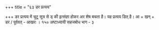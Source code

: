 +++
title = "६३ डर प्रत्यय"

+++
डर प्रत्यय में चुटू सूत्र से ड् की इत्संज्ञा होकर अर शेष बचता है। यह प्रत्यय डित् है। आ + खन् + डर / पूर्ववत् - आखरः ।
१५०
अष्टाध्यायी सहजबोध भाग - ३
